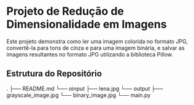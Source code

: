 # Projeto de Redução de Dimensionalidade em Imagens

 Este projeto demonstra como ler uma imagem colorida no formato JPG, convertê-la para tons de cinza e para uma imagem binária, e salvar as imagens resultantes no formato JPG utilizando a biblioteca Pillow.

 ## Estrutura do Repositório

 .
├── README.md
└── oinput
    ├── lena.jpg
└── output
    ├── grayscale_image.jpg
    └── binary_image.jpg
└── main.py

